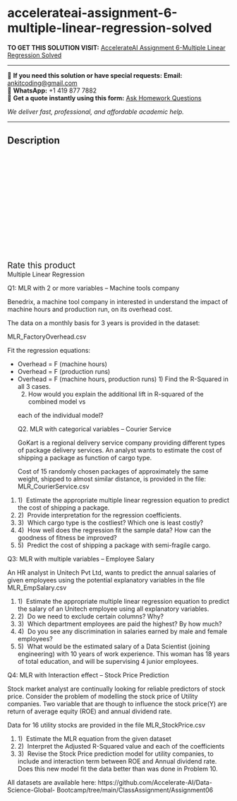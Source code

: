 # accelerateai-assignment-6-multiple-linear-regression-solved
**TO GET THIS SOLUTION VISIT:** [AccelerateAI Assignment 6-Multiple Linear Regression Solved](https://www.ankitcodinghub.com/product/accelerateai-assignment-6-multiple-linear-regression-solved/)


---

📩 **If you need this solution or have special requests:** **Email:** ankitcoding@gmail.com  
📱 **WhatsApp:** +1 419 877 7882  
📄 **Get a quote instantly using this form:** [Ask Homework Questions](https://www.ankitcodinghub.com/services/ask-homework-questions/)

*We deliver fast, professional, and affordable academic help.*

---

<h2>Description</h2>



<div class="kk-star-ratings kksr-auto kksr-align-center kksr-valign-top" data-payload="{&quot;align&quot;:&quot;center&quot;,&quot;id&quot;:&quot;98917&quot;,&quot;slug&quot;:&quot;default&quot;,&quot;valign&quot;:&quot;top&quot;,&quot;ignore&quot;:&quot;&quot;,&quot;reference&quot;:&quot;auto&quot;,&quot;class&quot;:&quot;&quot;,&quot;count&quot;:&quot;0&quot;,&quot;legendonly&quot;:&quot;&quot;,&quot;readonly&quot;:&quot;&quot;,&quot;score&quot;:&quot;0&quot;,&quot;starsonly&quot;:&quot;&quot;,&quot;best&quot;:&quot;5&quot;,&quot;gap&quot;:&quot;4&quot;,&quot;greet&quot;:&quot;Rate this product&quot;,&quot;legend&quot;:&quot;0\/5 - (0 votes)&quot;,&quot;size&quot;:&quot;24&quot;,&quot;title&quot;:&quot;AccelerateAI Assignment 6-Multiple Linear Regression Solved&quot;,&quot;width&quot;:&quot;0&quot;,&quot;_legend&quot;:&quot;{score}\/{best} - ({count} {votes})&quot;,&quot;font_factor&quot;:&quot;1.25&quot;}">

<div class="kksr-stars">

<div class="kksr-stars-inactive">
            <div class="kksr-star" data-star="1" style="padding-right: 4px">


<div class="kksr-icon" style="width: 24px; height: 24px;"></div>
        </div>
            <div class="kksr-star" data-star="2" style="padding-right: 4px">


<div class="kksr-icon" style="width: 24px; height: 24px;"></div>
        </div>
            <div class="kksr-star" data-star="3" style="padding-right: 4px">


<div class="kksr-icon" style="width: 24px; height: 24px;"></div>
        </div>
            <div class="kksr-star" data-star="4" style="padding-right: 4px">


<div class="kksr-icon" style="width: 24px; height: 24px;"></div>
        </div>
            <div class="kksr-star" data-star="5" style="padding-right: 4px">


<div class="kksr-icon" style="width: 24px; height: 24px;"></div>
        </div>
    </div>

<div class="kksr-stars-active" style="width: 0px;">
            <div class="kksr-star" style="padding-right: 4px">


<div class="kksr-icon" style="width: 24px; height: 24px;"></div>
        </div>
            <div class="kksr-star" style="padding-right: 4px">


<div class="kksr-icon" style="width: 24px; height: 24px;"></div>
        </div>
            <div class="kksr-star" style="padding-right: 4px">


<div class="kksr-icon" style="width: 24px; height: 24px;"></div>
        </div>
            <div class="kksr-star" style="padding-right: 4px">


<div class="kksr-icon" style="width: 24px; height: 24px;"></div>
        </div>
            <div class="kksr-star" style="padding-right: 4px">


<div class="kksr-icon" style="width: 24px; height: 24px;"></div>
        </div>
    </div>
</div>


<div class="kksr-legend" style="font-size: 19.2px;">
            <span class="kksr-muted">Rate this product</span>
    </div>
    </div>
<div class="page" title="Page 1">
<div class="layoutArea">
<div class="column">
Multiple Linear Regression

Q1: MLR with 2 or more variables – Machine tools company

Benedrix, a machine tool company in interested in understand the impact of machine hours and production run, on its overhead cost.

The data on a monthly basis for 3 years is provided in the dataset:

MLR_FactoryOverhead.csv

Fit the regression equations:

<ul>
<li>Overhead = F (machine hours)</li>
<li>Overhead = F (production runs)</li>
<li>Overhead = F (machine hours, production runs)
1) Find the R-Squared in all 3 cases.

2) How would you explain the additional lift in R-squared of the combined model vs

each of the individual model?

Q2. MLR with categorical variables – Courier Service

GoKart is a regional delivery service company providing different types of package delivery services. An analyst wants to estimate the cost of shipping a package as function of cargo type.

Cost of 15 randomly chosen packages of approximately the same weight, shipped to almost similar distance, is provided in the file: MLR_CourierService.csv
</li>
</ul>
<ol>
<li>1) &nbsp;Estimate the appropriate multiple linear regression equation to predict the cost of shipping a package.</li>
<li>2) &nbsp;Provide interpretation for the regression coefficients.</li>
<li>3) &nbsp;Which cargo type is the costliest? Which one is least costly?</li>
<li>4) &nbsp;How well does the regression fit the sample data? How can the goodness of fitness
be improved?
</li>
<li>5) &nbsp;Predict the cost of shipping a package with semi-fragile cargo.</li>
</ol>
</div>
</div>
</div>
<div class="page" title="Page 2">
<div class="layoutArea">
<div class="column">
Q3: MLR with multiple variables – Employee Salary

An HR analyst in Unitech Pvt Ltd, wants to predict the annual salaries of given employees using the potential explanatory variables in the file MLR_EmpSalary.csv

<ol>
<li>1) &nbsp;Estimate the appropriate multiple linear regression equation to predict the salary of an Unitech employee using all explanatory variables.</li>
<li>2) &nbsp;Do we need to exclude certain columns? Why?</li>
<li>3) &nbsp;Which department employees are paid the highest? By how much?</li>
<li>4) &nbsp;Do you see any discrimination in salaries earned by male and female employees?</li>
<li>5) &nbsp;What would be the estimated salary of a Data Scientist (joining engineering) with 10
years of work experience. This woman has 18 years of total education, and will be supervising 4 junior employees.
</li>
</ol>
Q4: MLR with Interaction effect – Stock Price Prediction

Stock market analyst are continually looking for reliable predictors of stock price. Consider the problem of modelling the stock price of Utility companies. Two variable that are though to influence the stock price(Y) are return of average equity (ROE) and annual dividend rate.

Data for 16 utility stocks are provided in the file MLR_StockPrice.csv

<ol>
<li>1) &nbsp;Estimate the MLR equation from the given dataset</li>
<li>2) &nbsp;Interpret the Adjusted R-Squared value and each of the coefficients</li>
<li>3) &nbsp;Revise the Stock Price prediction model for utility companies, to include and
interaction term between ROE and Annual dividend rate. Does this new model fit the data better than was done in Problem 10.
</li>
</ol>
All datasets are available here: https://github.com/Accelerate-AI/Data-Science-Global- Bootcamp/tree/main/ClassAssignment/Assignment06

</div>
</div>
</div>
